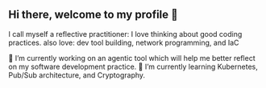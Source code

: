 ## Hi there, welcome to my profile 👋
I call myself a reflective practitioner: I love thinking about good coding practices. also love: dev tool building, network programming, and IaC

🔭 I’m currently working on an agentic tool which will help me better reflect on my software development practice.
🌱 I’m currently learning Kubernetes, Pub/Sub architecture, and Cryptography.
<!--
**per1Peteia/per1Peteia** is a ✨ _special_ ✨ repository because its `README.md` (this file) appears on your GitHub profile.

Here are some ideas to get you started:

- 🔭 I’m currently working on ...
- 🌱 I’m currently learning ...
- 👯 I’m looking to collaborate on ...
- 🤔 I’m looking for help with ...
- 💬 Ask me about ...
- 📫 How to reach me: ...
- 😄 Pronouns: ...
- ⚡ Fun fact: ...
-->
